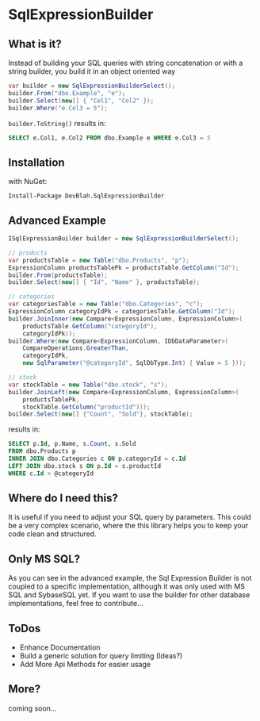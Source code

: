 # SqlExpressionBuilder

## What is it?
Instead of building your SQL queries with string concatenation or with a string builder, you build it in an object oriented way

````C#
var builder = new SqlExpressionBuilderSelect();
builder.From("dbo.Example", "e");
builder.Select(new[] { "Col1", "Col2" });
builder.Where("e.Col3 = 5");
````

````builder.ToString()```` results in:
````SQL
SELECT e.Col1, e.Col2 FROM dbo.Example e WHERE e.Col3 = 5
````
## Installation
with NuGet:
````
Install-Package DevBlah.SqlExpressionBuilder
````

## Advanced Example
````C#
ISqlExpressionBuilder builder = new SqlExpressionBuilderSelect();

// products
var productsTable = new Table("dbo.Products", "p");
ExpressionColumn productsTablePk = productsTable.GetColumn("Id");
builder.From(productsTable);
builder.Select(new[] { "Id", "Name" }, productsTable);

// categories
var categoriesTable = new Table("dbo.Categories", "c");
ExpressionColumn categoryIdPk = categoriesTable.GetColumn("Id");
builder.JoinInner(new Compare<ExpressionColumn, ExpressionColumn>(
    productsTable.GetColumn("categoryId"),
    categoryIdPk));
builder.Where(new Compare<ExpressionColumn, IDbDataParameter>(
    CompareOperations.GreaterThan,
    categoryIdPk,
    new SqlParameter("@categoryId", SqlDbType.Int) { Value = 5 }));

// stock
var stockTable = new Table("dbo.stock", "s");
builder.JoinLeft(new Compare<ExpressionColumn, ExpressionColumn>(
    productsTablePk,
    stockTable.GetColumn("productId")));
builder.Select(new[] {"Count", "Sold"}, stockTable);
````
results in:
````SQL
SELECT p.Id, p.Name, s.Count, s.Sold 
FROM dbo.Products p 
INNER JOIN dbo.Categories c ON p.categoryId = c.Id 
LEFT JOIN dbo.stock s ON p.Id = s.productId 
WHERE c.Id > @categoryId
````

## Where do I need this?
It is useful if you need to adjust your SQL query by parameters. This could be a very complex scenario, where the this library helps you to keep your code clean and structured.

## Only MS SQL?
As you can see in the advanced example, the Sql Expression Builder is not coupled to a specific implementation, although it was only used with MS SQL and SybaseSQL yet. If you want to use the builder for other database implementations, feel free to contribute...

## ToDos
 - Enhance Documentation
 - Build a generic solution for query limiting (Ideas?)
 - Add More Api Methods for easier usage

## More?
coming soon...
